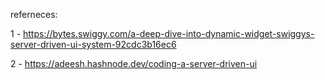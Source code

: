 referneces:

1 - https://bytes.swiggy.com/a-deep-dive-into-dynamic-widget-swiggys-server-driven-ui-system-92cdc3b16ec6

2 - https://adeesh.hashnode.dev/coding-a-server-driven-ui
